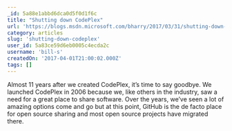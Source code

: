 ```yaml
---
_id: 5a88e1abbd6dca0d5f0d1f6c
title: "Shutting down CodePlex"
url: 'https://blogs.msdn.microsoft.com/bharry/2017/03/31/shutting-down-codeplex/'
category: articles
slug: 'shutting-down-codeplex'
user_id: 5a83ce59d6eb0005c4ecda2c
username: 'bill-s'
createdOn: '2017-04-01T21:00:02.000Z'
tags: []
---
```


Almost 11 years after we created CodePlex, it’s time to say goodbye.  We launched CodePlex in 2006 because we, like others in the industry, saw a need for a great place to share software.  Over the years, we’ve seen a lot of amazing options come and go but at this point, GitHub is the de facto place for open source sharing and most open source projects have migrated there.
